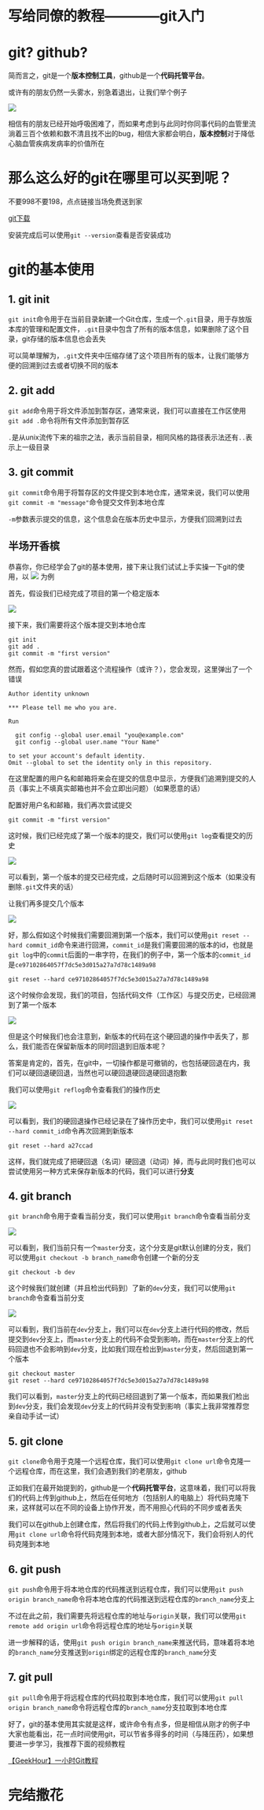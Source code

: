 # 写给同僚的教程————git入门

# git? github?

简而言之，git是一个**版本控制工具**，github是一个**代码托管平台**。

或许有的朋友仍然一头雾水，别急着退出，让我们举个例子

![](./images/versions.png)

相信有的朋友已经开始呼吸困难了，而如果考虑到与此同时你同事代码的血管里流淌着三百个依赖和数不清且找不出的bug，相信大家都会明白，**版本控制**对于降低心脑血管疾病发病率的价值所在

# 那么这么好的git在哪里可以买到呢？

不要998不要198，点点链接当场免费送到家

[git下载](https://git-scm.com/downloads)

安装完成后可以使用`git --version`查看是否安装成功

# git的基本使用

## 1. git init

`git init`命令用于在当前目录新建一个Git仓库，生成一个`.git`目录，用于存放版本库的管理和配置文件，`.git`目录中包含了所有的版本信息，如果删除了这个目录，git存储的版本信息也会丢失

可以简单理解为，`.git`文件夹中压缩存储了这个项目所有的版本，让我们能够方便的回溯到过去或者切换不同的版本

## 2. git add

`git add`命令用于将文件添加到暂存区，通常来说，我们可以直接在工作区使用`git add .`命令将所有文件添加到暂存区

`.`是从unix流传下来的祖宗之法，表示当前目录，相同风格的路径表示法还有`..`表示上一级目录

## 3. git commit

`git commit`命令用于将暂存区的文件提交到本地仓库，通常来说，我们可以使用`git commit -m "message"`命令提交文件到本地仓库

`-m`参数表示提交的信息，这个信息会在版本历史中显示，方便我们回溯到过去

## 半场开香槟

恭喜你，你已经学会了git的基本使用，接下来让我们试试上手实操一下git的使用，以
![](./images/versions.png)
为例

首先，假设我们已经完成了项目的第一个稳定版本

![](./images/1.png)

接下来，我们需要将这个版本提交到本地仓库

```shell
git init
git add .
git commit -m "first version"
```

然而，假如您真的尝试跟着这个流程操作（或许？），您会发现，这里弹出了一个错误

```shell
Author identity unknown

*** Please tell me who you are.

Run

  git config --global user.email "you@example.com"
  git config --global user.name "Your Name"

to set your account's default identity.
Omit --global to set the identity only in this repository.
```

在这里配置的用户名和邮箱将来会在提交的信息中显示，方便我们追溯到提交的人员（事实上不填真实邮箱也并不会立即出问题）（如果愿意的话）

配置好用户名和邮箱，我们再次尝试提交

```shell
git commit -m "first version"
```

这时候，我们已经完成了第一个版本的提交，我们可以使用`git log`查看提交的历史

![](./images/git_log_1.png)

可以看到，第一个版本的提交已经完成，之后随时可以回溯到这个版本（如果没有删除`.git`文件夹的话）

让我们再多提交几个版本

![](./images/git_log_3.png)

好，那么假如这个时候我们需要回溯到第一个版本，我们可以使用`git reset --hard commit_id`命令来进行回溯，`commit_id`是我们需要回溯的版本的id，也就是`git log`中的`commit`后面的一串字符，在我们的例子中，第一个版本的`commit_id`是`ce97102864057f7dc5e3d015a27a7d78c1489a98`

```shell
git reset --hard ce97102864057f7dc5e3d015a27a7d78c1489a98
```

这个时候你会发现，我们的项目，包括代码文件（工作区）与提交历史，已经回溯到了第一个版本

![](./images/git_log_1.png)

但是这个时候我们也会注意到，新版本的代码在这个硬回退的操作中丢失了，那么，我们能否在保留新版本的同时回退到旧版本呢？

答案是肯定的，首先，在git中，一切操作都是可撤销的，也包括硬回退在内，我们可以硬回退硬回退，当然也可以硬回退硬回退硬回退抱歉

我们可以使用`git reflog`命令查看我们的操作历史

![](./images/git_reflog_1.png)

可以看到，我们的硬回退操作已经记录在了操作历史中，我们可以使用`git reset --hard commit_id`命令再次回溯到新版本

```shell
git reset --hard a27ccad
```

这样，我们就完成了把硬回退（名词）硬回退（动词）掉，而与此同时我们也可以尝试使用另一种方式来保存新版本的代码，我们可以进行**分支**

## 4. git branch

`git branch`命令用于查看当前分支，我们可以使用`git branch`命令查看当前分支

![](./images/git_branch_1.png)

可以看到，我们当前只有一个`master`分支，这个分支是git默认创建的分支，我们可以使用`git checkout -b branch_name`命令创建一个新的分支

```shell
git checkout -b dev
```

这个时候我们就创建（并且检出代码到）了新的`dev`分支，我们可以使用`git branch`命令查看当前分支

![](./images/git_branch_2.png)

可以看到，我们当前在`dev`分支上，我们可以在`dev`分支上进行代码的修改，然后提交到`dev`分支上，而`master`分支上的代码不会受到影响，而在`master`分支上的代码回退也不会影响到`dev`分支，比如我们现在检出到`master`分支，然后回退到第一个版本

```shell
git checkout master
git reset --hard ce97102864057f7dc5e3d015a27a7d78c1489a98
```

我们可以看到，`master`分支上的代码已经回退到了第一个版本，而如果我们检出到`dev`分支，我们会发现`dev`分支上的代码并没有受到影响（事实上我非常推荐您亲自动手试一试）

## 5. git clone

`git clone`命令用于克隆一个远程仓库，我们可以使用`git clone url`命令克隆一个远程仓库，而在这里，我们会遇到我们的老朋友，github

正如我们在最开始提到的，github是一个**代码托管平台**，这意味着，我们可以将我们的代码上传到github上，然后在任何地方（包括别人的电脑上）将代码克隆下来，这样就可以在不同的设备上协作开发，而不用担心代码的不同步或者丢失

我们可以在github上创建仓库，然后将我们的代码上传到github上，之后就可以使用`git clone url`命令将代码克隆到本地，或者大部分情况下，我们会将别人的代码克隆到本地

## 6. git push

`git push`命令用于将本地仓库的代码推送到远程仓库，我们可以使用`git push origin branch_name`命令将本地仓库的代码推送到远程仓库的`branch_name`分支上

不过在此之前，我们需要先将远程仓库的地址与`origin`关联，我们可以使用`git remote add origin url`命令将远程仓库的地址与`origin`关联

进一步解释的话，使用`git push origin branch_name`来推送代码，意味着将本地的`branch_name`分支推送到`origin`绑定的远程仓库的`branch_name`分支

## 7. git pull

`git pull`命令用于将远程仓库的代码拉取到本地仓库，我们可以使用`git pull origin branch_name`命令将远程仓库的`branch_name`分支拉取到本地仓库

好了，git的基本使用其实就是这样，或许命令有点多，但是相信从刚才的例子中大家也能看出，花一点时间使用git，可以节省多得多的时间（与降压药），如果想要进一步学习，我推荐下面的视频教程

[【GeekHour】一小时Git教程](https://www.bilibili.com/video/BV1HM411377j/?share_source=copy_web&vd_source=fe6e733937ba46eab3ca1e96fcf45896)

# 完结撒花